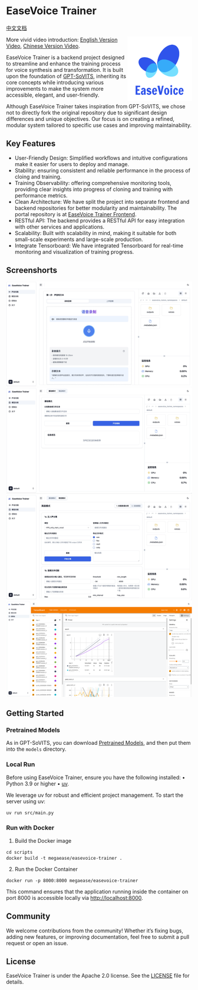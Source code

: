 # EaseVoice Trainer

[中文文档](./README.zh-CN.md)

<a href="https://github.com/megaease/easevoice-trainer">
    <img src="./docs/images/logo.svg"
        alt="EaseVoice Logo" title="EaseVoice" height="175" width="175" align="right"/>
</a>

More vivid video introduction: [English Version Video](https://www.youtube.com/watch?v=Rfv7hXFct00), [Chinese Version Video](https://www.bilibili.com/video/BV1uaoDYVEbc/).

EaseVoice Trainer is a backend project designed to streamline and enhance the training process for voice synthesis and transformation. It is built upon the foundation of [GPT-SoVITS](https://github.com/RVC-Boss/GPT-SoVITS), inheriting its core concepts while introducing various improvements to make the system more accessible, elegant, and user-friendly.

Although EaseVoice Trainer takes inspiration from GPT-SoVITS, we chose not to directly fork the original repository due to significant design differences and unique objectives. Our focus is on creating a refined, modular system tailored to specific use cases and improving maintainability.

## Key Features

- User-Friendly Design: Simplified workflows and intuitive configurations make it easier for users to deploy and manage.
- Stability: ensuring consistent and reliable performance in the process of cloing and training.
- Training Observability: offering comprehensive monitoring tools, providing clear insights into progress of cloning and training with performance metrics.
- Clean Architecture: We have split the project into separate frontend and backend repositories for better modularity and maintainability. The portal repository is at [EaseVoice Trainer Frontend](https://github.com/megaease/easevoice-trainer-portal).
- RESTful API: The backend provides a RESTful API for easy integration with other services and applications.
- Scalability: Built with scalability in mind, making it suitable for both small-scale experiments and large-scale production.
- Integrate Tensorboard: We have integrated Tensorboard for real-time monitoring and visualization of training progress.

## Screenshorts

![voice-clone](./docs/images/voice-clone.png)
![basic-model-training](./docs/images/basic-model-training.png)
![advanced-model-training](./docs/images/advanced-model-training.png)
![tensorboard](./docs/images/tensorboard.png)

## Getting Started

### Pretrained Models

As in GPT-SoVITS, you can download [Pretrained Models](https://github.com/RVC-Boss/GPT-SoVITS#pretrained-models), and then put them into the `models` directory.

### Local Run

Before using EaseVoice Trainer, ensure you have the following installed:
 • Python 3.9 or higher
 • [uv](https://github.com/astral-sh/uv).

We leverage uv for robust and efficient project management. To start the server using uv:

```bash
uv run src/main.py
```

### Run with Docker

1. Build the Docker image

```
cd scripts
docker build -t megaease/easevoice-trainer .
```

2. Run the Docker Container

```
docker run -p 8000:8000 megaease/easevoice-trainer
```

This command ensures that the application running inside the container on port 8000 is accessible locally via <http://localhost:8000>.

## Community

We welcome contributions from the community! Whether it’s fixing bugs, adding new features, or improving documentation, feel free to submit a pull request or open an issue.

## License

EaseVoice Trainer is under the Apache 2.0 license. See the [LICENSE](./LICENSE) file for details.
